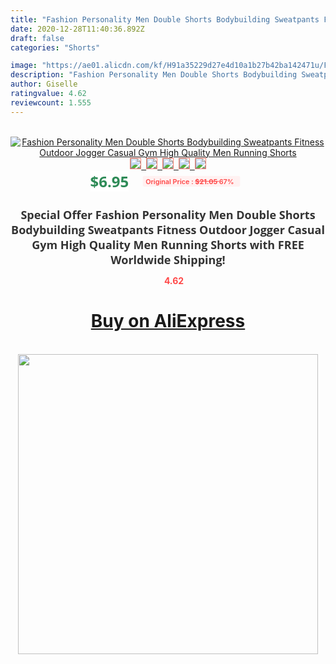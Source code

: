 ```yaml
---
title: "Fashion Personality Men Double Shorts Bodybuilding Sweatpants Fitness Outdoor Jogger Casual Gym High Quality Men Running Shorts"
date: 2020-12-28T11:40:36.892Z
draft: false
categories: "Shorts"

image: "https://ae01.alicdn.com/kf/H91a35229d27e4d10a1b27b42ba142471u/Fashion-Personality-Men-Double-Shorts-Bodybuilding-Sweatpants-Fitness-Outdoor-Jogger-Casual-Gym-High-Quality-Men-Running.jpg"
description: "Fashion Personality Men Double Shorts Bodybuilding Sweatpants Fitness Outdoor Jogger Casual Gym High Quality Men Running Shorts"
author: Giselle
ratingvalue: 4.62
reviewcount: 1.555
---
```

<br>
<div style="text-align: center;">
<a href="https://s.click.aliexpress.com/e/_9zFwQh" target="_blank" rel="nofollow noopener noreferrer"><img alt="Fashion Personality Men Double Shorts Bodybuilding Sweatpants Fitness Outdoor Jogger Casual Gym High Quality Men Running Shorts" class="magnifier-image" src="https://ae01.alicdn.com/kf/H91a35229d27e4d10a1b27b42ba142471u/Fashion-Personality-Men-Double-Shorts-Bodybuilding-Sweatpants-Fitness-Outdoor-Jogger-Casual-Gym-High-Quality-Men-Running.jpg_640x640.jpg">
<br>
<img style="border:1px solid salmon" src="https://ae01.alicdn.com/kf/H91a35229d27e4d10a1b27b42ba142471u/Fashion-Personality-Men-Double-Shorts-Bodybuilding-Sweatpants-Fitness-Outdoor-Jogger-Casual-Gym-High-Quality-Men-Running.jpg_120x120.jpg">&nbsp;&nbsp;<img style="border:1px solid salmon" src="https://ae01.alicdn.com/kf/Ha540dba8e9fa4b4bbf3ded09ffaa000dI/Fashion-Personality-Men-Double-Shorts-Bodybuilding-Sweatpants-Fitness-Outdoor-Jogger-Casual-Gym-High-Quality-Men-Running.jpg_120x120.jpg">&nbsp;&nbsp;<img style="border:1px solid salmon" src="https://ae01.alicdn.com/kf/H17bc1ad8b86341668595a365a3954541v/Fashion-Personality-Men-Double-Shorts-Bodybuilding-Sweatpants-Fitness-Outdoor-Jogger-Casual-Gym-High-Quality-Men-Running.jpg_120x120.jpg">&nbsp;&nbsp;<img style="border:1px solid salmon" src="https://ae01.alicdn.com/kf/H57161ed1f29f4d1799eaf3de3bc1705d5/Fashion-Personality-Men-Double-Shorts-Bodybuilding-Sweatpants-Fitness-Outdoor-Jogger-Casual-Gym-High-Quality-Men-Running.jpg_120x120.jpg">&nbsp;&nbsp;<img style="border:1px solid salmon" src="https://ae01.alicdn.com/kf/He4a8a48043c340fc811a8876bfb0e0bat/Fashion-Personality-Men-Double-Shorts-Bodybuilding-Sweatpants-Fitness-Outdoor-Jogger-Casual-Gym-High-Quality-Men-Running.jpg_120x120.jpg"></a></div><br0>
<div style="text-align: center;"><span style="background-color: white; border: 0px; box-sizing: border-box; color: seagreen; display: inline-block; font-family: &quot;open sans&quot; , &quot;arial&quot; , &quot;helvetica&quot; , sans-serif , &quot;heiti&quot;; font-size: 24px; font-stretch: inherit; font-weight: 700; line-height: inherit; margin: 0px 10px 0px 0px; padding: 0px; vertical-align: middle;">$6.95 </span>
<span style="background: rgb(255 , 241 , 241); border-radius: 3px; border: 0px; box-sizing: border-box; color: #ff4747; display: inline-block; font-family: inherit; font-size: 12px; font-stretch: inherit; font-style: inherit; font-variant: inherit; font-weight: 600; line-height: inherit; margin: 0px; padding: 2px 5px; transform: scale(0.9); vertical-align: middle;">Original Price : <b style="text-decoration: line-through;">$21.05 </b> 67%&nbsp;&nbsp;</span></div>
<h1 style="color: #333333; display: inline-block; font-family: &quot;open sans&quot; , &quot;arial&quot; , &quot;helvetica&quot; , sans-serif , &quot;heiti&quot;; font-size: 18px; font-stretch: inherit; font-weight: 700; text-align: center;">Special Offer Fashion Personality Men Double Shorts Bodybuilding Sweatpants Fitness Outdoor Jogger Casual Gym High Quality Men Running Shorts with FREE Worldwide Shipping!</h1>
<div style="color: #ff4747; text-align: center;">
<img src="https://4.bp.blogspot.com/-M0ZcTcb-5uY/XleCXlxnR4I/AAAAAAAAAEc/OrjgMkXV1oMQFaCRZj5HQwOCBcu3w1FegCPcBGAYYCw/s1600/star.png" style="height: 15px;">&nbsp;<b>4.62</b></div>
<div class="button_cont" align="center"><a class="buynow_a" href="https://s.click.aliexpress.com/e/_9zFwQh" target="_blank" rel="nofollow noopener noreferrer"><H1>Buy on AliExpress</H1></a></div><br>
<div class="separator" style="clear: both; text-align: center;">
<img src="https://lh3.googleusercontent.com/-pTy5HemUv9M/XlePHvY0dAI/AAAAAAAAAE4/0nX5iRUoIWY8eMW9Dpxeirr157OZliDIgCLcBGAsYHQ/s1600/badge.gif" width="480">
</div>
